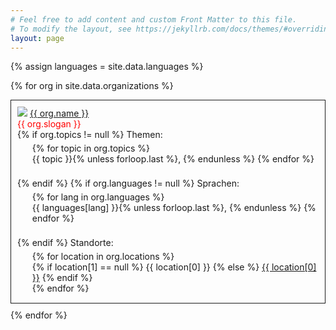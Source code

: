 ```yaml
---
# Feel free to add content and custom Front Matter to this file.
# To modify the layout, see https://jekyllrb.com/docs/themes/#overriding-theme-defaults
layout: page
---
```


{% assign languages = site.data.languages %}

{% for org in site.data.organizations %}
<div style="border:1px; border-style:solid; margin:10px 0px; padding:10px">
        <img src="{% if org.logo-url != null %}{{ org.logo-url }}{% else %}/assets/logos/kids4it.png{% endif %}">
        <a href="{{ org.website }}">{{ org.name }}</a>
        <br/>
        <span style="color:red">{{ org.slogan }}</span>
        <br/>
        {% if org.topics != null %}
            Themen:
            <ul style="margin:5px 0px">
                {% for topic in org.topics %}
                    <li style="display: inline-block; zoom:1">
                        {{ topic }}{% unless forloop.last %}, {% endunless %}
                    </li>
                {% endfor %}
            </ul>
            <br/>
        {% endif %}
        {% if org.languages != null %}
            Sprachen:
            <ul style="margin:5px 0px">
                {% for lang in org.languages %}
                    <li style="display: inline-block; zoom:1">
                        {{ languages[lang] }}{% unless forloop.last %}, {% endunless %}
                    </li>
                {% endfor %}
            </ul>
            <br/>
        {% endif %}
        Standorte:
        <ul style="margin:5px 0px">
            {% for location in org.locations %}
                <li style="display: inline-block; zoom:1">
                    {% if location[1] == null %}
                        {{ location[0] }}
                    {% else %}
                        <a href="{{ location[1] }}">{{ location[0] }}</a>
                    {% endif %}
                </li>
            {% endfor %}
        </ul>
</div>
{% endfor %}